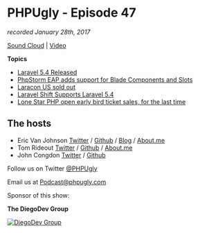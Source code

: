 # PHPUgly - Episode 47
*recorded January 28th, 2017*

[Sound Cloud](https://soundcloud.com/phpugly/episode47) | 
[Video](https://youtu.be/c5OlxbJ-jXc)

**Topics**
* [Laravel 5.4 Released](https://laravel-news.com/laravel-5-4)
* [PhpStorm EAP adds support for Blade Components and Slots](https://laravel-news.com/phpstorm-blade-components-slots)
* [Laracon US sold out](https://twitter.com/LaraconUS/status/825054544333778948)
* [Laravel Shift Supports Laravel 5.4](https://laravelshift.com/upgrade-laravel-5.3-to-laravel-5.4)
* [Lone Star PHP open early bird ticket sales, for the last time](https://twitter.com/lonestarphp/status/825073128695021568)


## The hosts
* Eric Van Johnson [Twitter](https://twitter.com/shocm) / [Github](https://github.com/ericvanjohnson/) / [Blog](https://www.shocm.com) / [About.me](https://about.me/shocm) 
* Tom Rideout [Twitter](https://twitter.com/realrideout) / [Github](https://github.com/trideout/) / [About.me](https://about.me/thomasrideout)
* John Congdon [Twitter](https://twitter.com/johncongdon) / [Github](https://github.com/johncongdon) 

Follow us on Twitter [@PHPUgly](https://twitter.com/phpugly) 

Email us at [Podcast@phpugly.com](mailto:Podcast@phpugly.com)

Sponsor of this show:

**The DiegoDev Group**

[![DiegoDev Group](https://www.diegodev.com/img/diegodevgroup.png "Logo DiegoDev Group")](https://www.diegodev.com)
